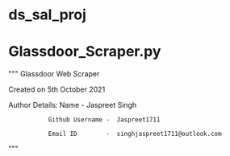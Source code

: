 # ds_sal_proj

# Glassdoor_Scraper.py
"""
Glassdoor Web Scraper

Created on 5th October 2021

Author Details:
               Name            -  Jaspreet Singh
               
               Github Username -  Jaspreet1711
               
               Email ID        -  singhjaspreet1711@outlook.com

"""
